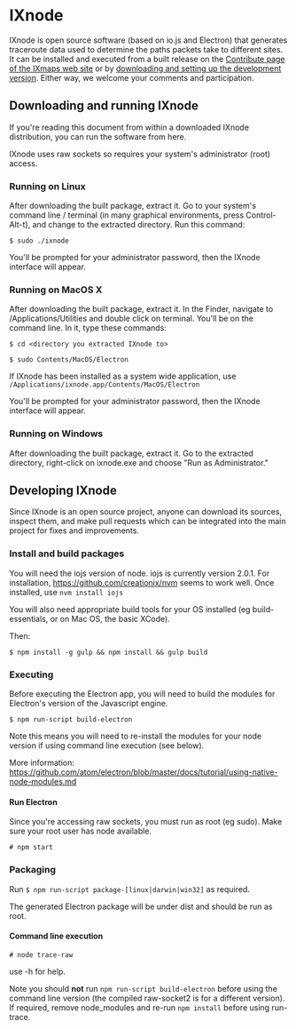 # IXnode

IXnode is open source software (based on io.js and Electron) that generates traceroute data used to determine the paths packets take to different sites. It can be installed and executed from a built release on the [Contribute page of the IXmaps web site](https://www.ixmaps.ca/contribute.php) or by [downloading and setting up the development version](https://github.com/ixmaps/ixnode/). Either way, we welcome your comments and participation.

## Downloading and running IXnode

If you're reading this document from within a downloaded IXnode distribution, you can run the software from here.

IXnode uses raw sockets so requires your system's administrator (root) access. 

### Running on Linux

After downloading the built package, extract it. Go to your system's command line / terminal (in many graphical environments, press Control-Alt-t), and change to the extracted directory. Run this command:

`$ sudo ./ixnode`

You'll be prompted for your administrator password, then the IXnode interface will appear.

### Running on MacOS X

After downloading the built package, extract it. In the Finder, navigate to /Applications/Utilities and double click on terminal. You'll be on the command line. In it, type these commands:

`$ cd <directory you extracted IXnode to>`

`$ sudo Contents/MacOS/Electron`

If IXnode has been installed as a system wide application, use `/Applications/ixnode.app/Contents/MacOS/Electron`

You'll be prompted for your administrator password, then the IXnode interface will appear.

### Running on Windows

After downloading the built package, extract it. Go to the extracted directory, right-click on ixnode.exe and choose "Run as Administrator."

## Developing IXnode

Since IXnode is an open source project, anyone can download its sources, inspect them, and make pull requests which can be integrated into the main project for fixes and improvements.

### Install and build packages

You will need the iojs version of node. iojs is currently version 2.0.1. For installation, https://github.com/creationix/nvm seems to work well. Once installed, use `nvm install iojs`

You will also need appropriate build tools for your OS installed (eg build-essentials, or on Mac OS, the basic XCode).

Then:

`$ npm install -g gulp && npm install && gulp build`

### Executing

Before executing the Electron app, you will need to build the modules for Electron's version of the Javascript engine.

`$ npm run-script build-electron`

Note this means you will need to re-install the modules for your node version if using command line execution (see below).

More information: https://github.com/atom/electron/blob/master/docs/tutorial/using-native-node-modules.md

#### Run Electron

Since you're accessing raw sockets, you must run as root (eg sudo). Make sure your root user has node available.

`# npm start`

### Packaging

Run `$ npm run-script package-[linux|darwin|win32]` as required.

The generated Electron package will be under dist and should be run as root.

#### Command line execution

`# node trace-raw`

use -h for help.

Note you should **not** run `npm run-script build-electron` before using the command line version (the compiled raw-socket2 is for a different version). If required, remove node_modules and re-run `npm install` before using run-trace.
